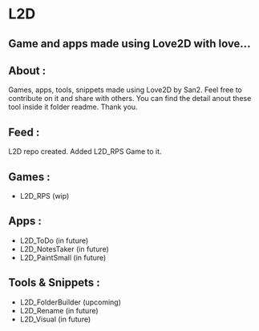 # L2D
Game and apps made using Love2D with love...
--------------------------------------------------

## About :
Games, apps, tools, snippets made using Love2D by San2. Feel free to contribute on it and share with others. You can find the detail anout these tool inside it folder readme.
Thank you.

## Feed :
L2D repo created. Added L2D_RPS Game to it.

## Games :
- L2D_RPS (wip)

## Apps :
- L2D_ToDo (in future)
- L2D_NotesTaker (in future)
- L2D_PaintSmall (in future)

## Tools & Snippets :
- L2D_FolderBuilder (upcoming)
- L2D_Rename (in future)
- L2D_Visual (in future)
